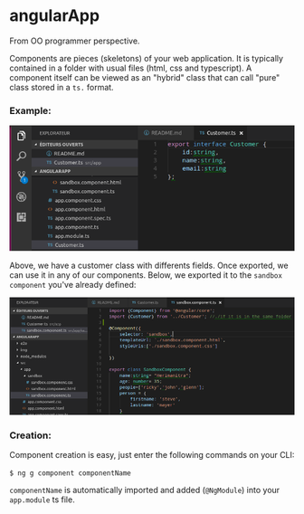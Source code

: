 # angularApp

From OO programmer perspective.

Components are pieces (skeletons) of your web application. It is typically contained in a folder with usual files (html, css and typescript).
A component itself can be viewed as an "hybrid" class that can call "pure" class stored in a  `ts.` format. 

### Example:

![](./img/customers.png)

Above, we have a customer class with differents fields. Once exported, we can use it in any of our components. Below, we exported it to the `sandbox component` you've already defined:


![](./img/sandbox.png)


### Creation:

Component creation is easy, just enter the following commands on your CLI:

`$ ng g component componentName`


`componentName` is automatically imported and added (`@NgModule`) into your  `app.module` ts file.
